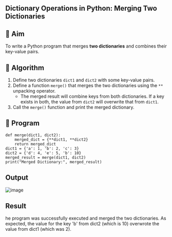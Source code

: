 ## Dictionary Operations in Python: Merging Two Dictionaries

## 🎯 Aim
To write a Python program that merges **two dictionaries** and combines their key-value pairs.

## 🧠 Algorithm
1. Define two dictionaries `dict1` and `dict2` with some key-value pairs.
2. Define a function `merge()` that merges the two dictionaries using the `**` unpacking operator.
   - The merged result will combine keys from both dictionaries. If a key exists in both, the value from `dict2` will overwrite that from `dict1`.
3. Call the `merge()` function and print the merged dictionary.

## 🧾 Program

```
def merge(dict1, dict2):
    merged_dict = {**dict1, **dict2} 
    return merged_dict
dict1 = {'a': 1, 'b': 2, 'c': 3}
dict2 = {'d': 4, 'e': 5, 'b': 10}  
merged_result = merge(dict1, dict2)
print("Merged Dictionary:", merged_result)
```
## Output
![image](https://github.com/user-attachments/assets/d60699a0-f7b6-4bbf-a885-96677df7bd02)

## Result
he program was successfully executed and merged the two dictionaries. As expected, the value for the key 'b' from dict2 (which is 10) overwrote the value from dict1 (which was 2).
